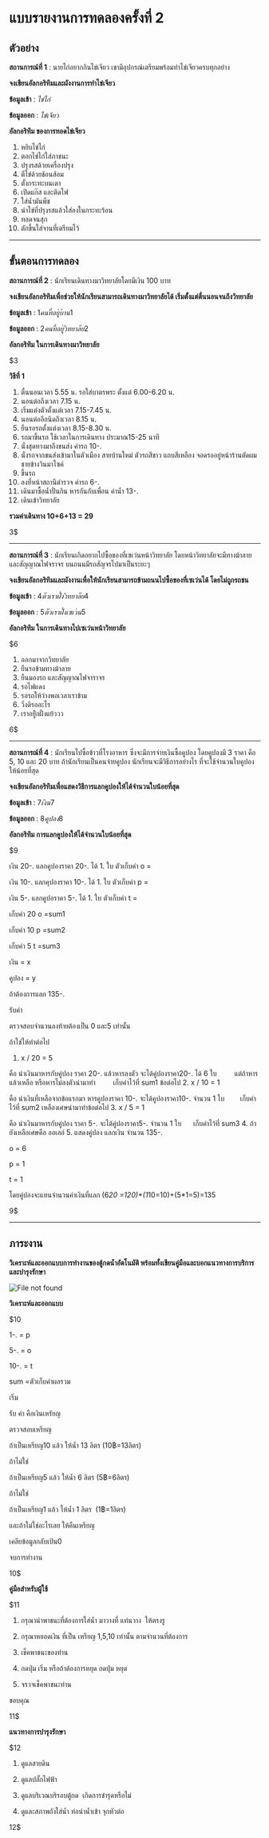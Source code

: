 # แบบรายงานการทดลองครั้งที่ 2

## ตัวอย่าง

**สถานการณ์ที่ 1** : นายไก่อยากกินไข่เจียว เขามีอุปกรณ์เตรียมพร้อมทำไข่เจียวครบทุกอย่าง

**จงเขียนอัลกอริทึมและผังงานการทำไข่เจียว**

**ข้อมูลเข้า** : _ไข่ไก่_

**ข้อมูลออก** : _ไข่เจียว_

**อัลกอริทึม ของการทอดไข่เจียว**

1.  หยิบไข่ไก่
2.  ตอกไข่ไก่ใส่ภาชนะ
3.  ปรุงรสด้วยเครื่องปรุง
4.  ตีไข่ด้วยช้อนส้อม
5.  ตั้งกระทะบนเตา
6.  เปิดแก๊ส และติดไฟ
7.  ใส่น้ำมันพืช
8.  นำไข่ที่ปรุงรสแล้วใส่ลงในกระทะร้อน
9.  ทอดจนสุก
10. ตักขึ้นใส่จานที่เตรียมไว้

----------

## ขั้นตอนการทดลอง

**สถานการณ์ที่ 2** : นักเรียนเดินทางมาวิทยาลัยโดยมีเงิน 100 บาท

**จงเขียนอัลกอริทึมเพื่อช่วยให้นักเรียนสามารถเดินทางมาวิทยาลัยได้ เริ่มตั้งแต่ตื่นนอนจนถึงวิทยาลัย**

**ข้อมูลเข้า** : $1   คนที่อยู่บ้าน    1$

**ข้อมูลออก** : $2  คนที่อยู่วิทยาลัย    2$

**อัลกอริทึม ในการเดินทางมาวิทยาลัย**

$3

**วิธีที่ 1**

1.  ตื่นนอนเวลา 5.55 น. รอใส่บาตรพระ ตั้งแต่ 6.00-6.20 น.
2.  นอนต่อถึงเวลา 7.15 น.
3.  เริ่มแต่งตัวตั้งแต่เวลา 7.15-7.45 น.
4.  นอนต่ออีกนิดถึงเวลา 8.15  น.
5.  ยืนรอรถตั้งแต่งเวลา 8.15-8.30 น.
6.  รถมาขึ้นรถ ใช้เวลาในการเดินทาง ประมาณ15-25 นาที
7.  นั่งสุดทางมาถึงขนส่ง ค่ารถ 10-.
8.  นั่งรถจากขนส่งเข้ามาในตัวเมือง สายบ้านใหม่ ตัวรถสีขาว แถบสีเหลือง จอดรออยู่หน้าร้านตัดผมชายข้างวินมาไซค์
9.  ขึ้นรถ
9.  ลงที่หน้าสถานีตำรวจ ค่ารถ 6-.
10. เดินมาซื้อน้ำปั่นกิน หารกันกับเพื่อน ค่าน้ำ 13-.
11. เดินเข้าวิทยาลัย

**รวมค่าเดินทาง 10+6+13 = 29**

3$

----------

**สถานการณ์ที่ 3** : นักเรียนเกิดอยากไปซื้อของที่เซเว่นหน้าวิทยาลัย โดยหน้าวิทยาลัยจะมีทางม้าลาย และสัญญาณไฟจราจร บนถนนมีรถสัญจรไปมาเป็นระยะๆ

**จงเขียนอัลกอริทึมและผังงานเพื่อให้นักเรียนสามารถข้ามถนนไปซื้อของที่เซเว่นได้ โดยไม่ถูกรถชน**

**ข้อมูลเข้า** : $4   ตัวเราฝั่งวิทยาลัย    4$

**ข้อมูลออก** : $5   ตัวเราฝั่ง เซเว่น    5$

**อัลกอริทึม ในการเดินทางไปเซเว่นหน้าวิทยาลัย**

$6

1.  ออกมาจากวิทยาลัย
2.  ยืนรอข้ามทางม้าลาย
3.  ยืนมองรถ และสัญญาณไฟจาราจร 
4.  รอไฟแดง 
5.  รอรถให้ว่างพอเวลาเราข้าม
6.  วิ่งดิรออะไร
7.  เราอยู่ีกฝั่งแย้ววว

6$

----------

**สถานการณ์ที่ 4** : นักเรียนไปซื้อข้าวที่โรงอาหาร ซึ่งจะมีการจ่ายเงินซื้อคูปอง โดยคูปองมี 3 ราคา คือ 5, 10 และ 20 บาท ถ้านักเรียนเป็นคนจ่ายคูปอง นักเรียนจะมีวิธีการอย่างไร ที่จะใช้จำนวนใบคูปองให้น้อยที่สุด

**จงเขียนอัลกอริทึมเพื่อแสดงวิธีการแลกคูปองให้ได้จำนวนใบน้อยที่สุด**

**ข้อมูลเข้า** : $7   เงิน    7$

**ข้อมูลออก** : $8    คูปอง   8$

**อัลกอริทึม การแลกคูปองให้ได้จำนวนใบน้อยที่สุด**

$9

เงิน 20-. แลกคูปองราคา 20-. ได้ 1. ใบ   ตัวเก็บค่า      o =

เงิน 10-. แลกคุปองราคา 10-. ได้ 1. ใบ   ตัวเก็บค่า     p =

เงิน 5-.  แลกคูปอราคา  5-.  ได้ 1. ใบ   ตัวเก็บค่า     t =

เก็บค่า 20 o =sum1

เก็บค่า 10 p =sum2

เก็บค่า 5 t =sum3

เงิน = x

คูปอง = y



ถ้าต้องการแลก 135-.

รับค่า

ตรวจสอบจำนวนลงท้ายต้องเป็น 0 และ5 เท่านั้น

ถ้าใช่ให้ทำต่อไป
1.  x / 20 = 5

คือ นำเงินมาหารกับคู่ปอง ราคา 20-. แล้วหารลงตัว
        จะได้คู่ปองราคา20-. ได้ 6 ใบ
          แต่ถ้าหารแล้วเหลือ หรือหารไม่ลงตัวนำมาทำ 
         เก็บค่าไว้ที่ sum1 ข้อต่อไป
2.  x / 10 = 1

คือ นำเงินที่เหลือจากข้อแรกมา หารคูปองราคา 10-. 
      จะได้คูปองราคา10-. จำนวน 1 ใบ
        เก็บค่าไว้ที่ sum2  เหลืองเศษนำมาทำข้อต่อไป
3.  x / 5 = 1

คือ นำเงินมาหารกับคู่ปอง ราคา 5-. 
      จะได้คู่ปองราคา5-. จำนวน 1 ใบ
      เก็บค่าไว้ที่ sum3
4.  ถ้ายังเหลือเศษคือ ออเลอ์
5.  แสดงคู่ปอง 
    แลกเงิน จำนวน 135-.

o = 6

p = 1

t = 1

โดยคู่ปองจะแทนจำนวนค่าเงินที่แลก  (6*20 =120)+(1*10=10)+(5*1=5)=135

9$

----------

## ภาระงาน

**วิเคราะห์และออกแบบการทำงานของตู้กดน้ำอัตโนมัติ พร้อมทั้งเขียนคู่มือและบอกแนวทางการบริการและบำรุงรักษา**

![File not found](img/drink1.jpg)

**วิเคราะห์และออกแบบ**

$10

1-. = p

5-. = o

10-. = t

sum =ตัวเก็บค่าผลรวม

เริ่ม

รับ ค่า คือเงินเหรัยญ

ตรวจสอบเหรียญ

ถ้าเป็นเหรียญ10 แล้ว ให้น้ำ 13 ลิตร  (10฿=13ลิตร)

ถ้าไม่ใช่

ถ้าเป็นเหรียญ5 แล้ว ให้น้ำ 6 ลิตร (5฿=6ลิตร)

ถ้าไม่ใช่

ถ้าเป็นเหรียญ1 แล้ว ให้น้ำ 1 ลิตร  (1฿=1ลิตร)

และถ้าใม่ใช่อะไรเลย ให้คืนเหรียญ

เคลียข้อมูลกลับเป้น0

จบการทำงาน

10$


**คู่มือสำหรับผู้ใช้**

$11

1. กรุณานำพาชนะที่ต้องการใส่น้ำ มาวางที่ แท่นวาง  ให้ตรงรู

2. กรุณาหยอดเงิน ที่เป็น เหรียญ 1,5,10 เท่านั้น ตามจำนวนที่ต้องการ

3. เช็คพาชนะของท่าน

4. กดปุ่ม เริ่ม หรือถ้าต้องการหยุด กดปุ่ม หยุด

5. จรวจเช็คพาชนะท่าน  

ขอบคุณ

11$

**แนวทางการบำรุงรักษา**

$12

1. ดูแลสายดิน

2. ดูแลปลั๊กไฟฟ้า

3. ดูแลบริเวณบริรอบตู้กด  เกิดการชำรุดหรือไม่

4. ดูและสภาพถังใส่น้ำ ท่อนำน้ำเข้า จุกหัวต่อ

12$
